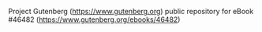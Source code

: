 Project Gutenberg (https://www.gutenberg.org) public repository for eBook #46482 (https://www.gutenberg.org/ebooks/46482)
